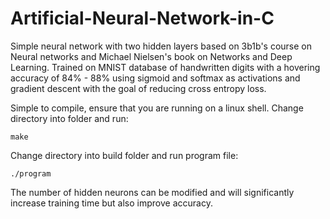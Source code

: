 # Artificial-Neural-Network-in-C
Simple neural network with two hidden layers based on 3b1b's course on Neural networks and Michael Nielsen's book on Networks and Deep Learning. Trained on MNIST database of handwritten digits with a hovering accuracy of 84% - 88% using sigmoid and softmax as activations and gradient descent with the goal of reducing cross entropy loss.

Simple to compile, ensure that you are running on a linux shell. Change directory into folder and run:
```
make
```
Change directory into build folder and run program file:
```
./program
```

The number of hidden neurons can be modified and will significantly increase training time but also improve accuracy.

